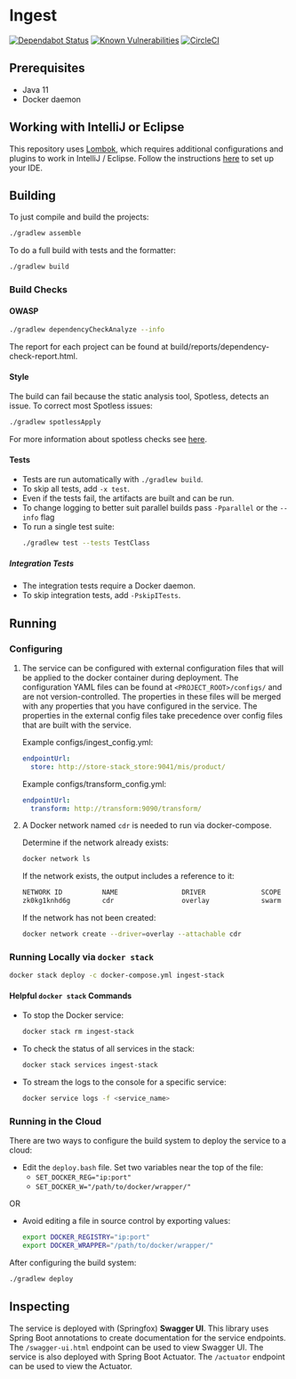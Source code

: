 # Ingest
[![Dependabot Status](https://api.dependabot.com/badges/status?host=github&repo=connexta/ion-ingest)](https://dependabot.com)
[![Known Vulnerabilities](https://snyk.io/test/github/connexta/ion-ingest/badge.svg)](https://snyk.io/test/github/connexta/ion-ingest)
[![CircleCI](https://circleci.com/gh/connexta/ion-ingest/tree/master.svg?style=svg)](https://circleci.com/gh/connexta/ion-ingest/tree/master)

## Prerequisites
* Java 11
* Docker daemon

## Working with IntelliJ or Eclipse
This repository uses [Lombok](https://projectlombok.org/), which requires additional configurations and plugins to work in IntelliJ / Eclipse.
Follow the instructions [here](https://www.baeldung.com/lombok-ide) to set up your IDE.

## Building
To just compile and build the projects:
```bash
./gradlew assemble
```
To do a full build with tests and the formatter:
```bash
./gradlew build
```

### Build Checks
#### OWASP
```bash
./gradlew dependencyCheckAnalyze --info
```
The report for each project can be found at build/reports/dependency-check-report.html.

#### Style
The build can fail because the static analysis tool, Spotless, detects an issue. To correct most Spotless issues:
```bash
./gradlew spotlessApply
```

For more information about spotless checks see
[here](https://github.com/diffplug/spotless/tree/master/plugin-gradle#custom-rules).

#### Tests
* Tests are run automatically with `./gradlew build`.
* To skip all tests, add `-x test`.
* Even if the tests fail, the artifacts are built and can be run.
* To change logging to better suit parallel builds pass `-Pparallel` or the `--info` flag
* To run a single test suite:
    ```bash
    ./gradlew test --tests TestClass
    ```

##### Integration Tests
* The integration tests require a Docker daemon.
* To skip integration tests, add `-PskipITests`.

## Running
### Configuring
1. The service can be configured with external configuration files that will be applied to the docker container during deployment.
    The configuration YAML files can be found at `<PROJECT_ROOT>/configs/` and are not version-controlled.
    The properties in these files will be merged with any properties that you have configured in the service.
    The properties in the external config files take precedence over config files that are built with the service.

    Example configs/ingest_config.yml:
    ```yaml
    endpointUrl:
      store: http://store-stack_store:9041/mis/product/
    ```

    Example configs/transform_config.yml:
    ```yaml
    endpointUrl:
      transform: http://transform:9090/transform/
    ```

2. A Docker network named `cdr` is needed to run via docker-compose.

    Determine if the network already exists:
    ```bash
    docker network ls
    ```
    If the network exists, the output includes a reference to it:
    ```bash
    NETWORK ID          NAME                DRIVER              SCOPE
    zk0kg1knhd6g        cdr                 overlay             swarm
    ```
    If the network has not been created:
    ```bash
    docker network create --driver=overlay --attachable cdr
    ```

### Running Locally via `docker stack`
```bash
docker stack deploy -c docker-compose.yml ingest-stack
```

#### Helpful `docker stack` Commands
* To stop the Docker service:
    ```bash
    docker stack rm ingest-stack
    ```
* To check the status of all services in the stack:
    ```bash
    docker stack services ingest-stack
    ```
* To stream the logs to the console for a specific service:
    ```bash
    docker service logs -f <service_name>
    ```

### Running in the Cloud
There are two ways to configure the build system to deploy the service to a cloud:
- Edit the `deploy.bash` file. Set two variables near the top of the file:
  - `SET_DOCKER_REG="ip:port"`
  - `SET_DOCKER_W="/path/to/docker/wrapper/"`

OR

- Avoid editing a file in source control by exporting values:
    ```bash
    export DOCKER_REGISTRY="ip:port"
    export DOCKER_WRAPPER="/path/to/docker/wrapper/"
    ```

After configuring the build system:
```bash
./gradlew deploy
```

## Inspecting
The service is deployed with (Springfox) **Swagger UI**.
This library uses Spring Boot annotations to create documentation for the service endpoints.
The `/swagger-ui.html` endpoint can be used to view Swagger UI.
The service is also deployed with Spring Boot Actuator.
The `/actuator` endpoint can be used to view the Actuator.
